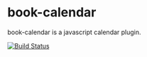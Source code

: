 book-calendar
========

book-calendar is a javascript calendar plugin. 

[![Build Status](https://travis-ci.org/rhpwn/book-calendar.svg?branch=master)](https://travis-ci.org/rhpwn/book-calendar)
